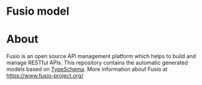 Fusio model
===========

# About

Fusio is an open source API management platform which helps to build and manage 
RESTful APIs. This repository contains the automatic generated models based on
[TypeSchema](https://typeschema.org). More information about Fusio at
https://www.fusio-project.org/
